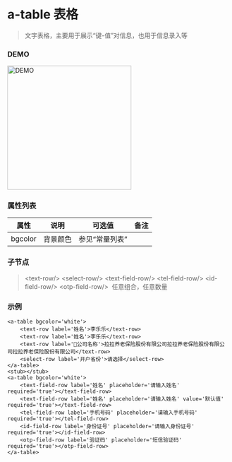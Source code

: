 # a-table 表格
> 文字表格，主要用于展示“键-值”对信息，也用于信息录入等

### DEMO
<div><img alt="DEMO" src="https://ohc0dpsgs.qnssl.com/lego/images/formNull.jpeg" width="280.859"/></div>

### 属性列表

属性 | 说明 | 可选值 | 备注 
--- | --- | --- | ---
bgcolor | 背景颜色 | 参见“常量列表” | 


### 子节点
>  &lt;text-row/&gt;&nbsp;&lt;select-row/&gt;&nbsp;&lt;text-field-row/&gt;&nbsp;&lt;tel-field-row/&gt;&nbsp;&lt;id-field-row/&gt;&nbsp;&lt;otp-field-row/&gt;&nbsp;&nbsp;任意组合，任意数量

### 示例
```
<a-table bgcolor='white'>
    <text-row label='姓名'>李乐乐</text-row>
    <text-row label='姓名'>李乐乐</text-row>
    <text-row label='公司名称'>拉拉养老保险股份有限公司拉拉养老保险股份有限公司拉拉养老保险股份有限公司</text-row>
    <select-row label='开户省份'>请选择</select-row>
</a-table>
<stub></stub>
<a-table bgcolor='white'>
    <text-field-row label='姓名' placeholder='请输入姓名' required='true'></text-field-row>
    <text-field-row label='姓名' placeholder='请输入姓名' value='默认值' required='true'></text-field-row>
    <tel-field-row label='手机号码' placeholder='请输入手机号码' required='true'></tel-field-row>
    <id-field-row label='身份证号' placeholder='请输入身份证号' required='true'></id-field-row>
    <otp-field-row label='验证码' placeholder='短信验证码' required='true'></otp-field-row>
</a-table>
```

### &nbsp;